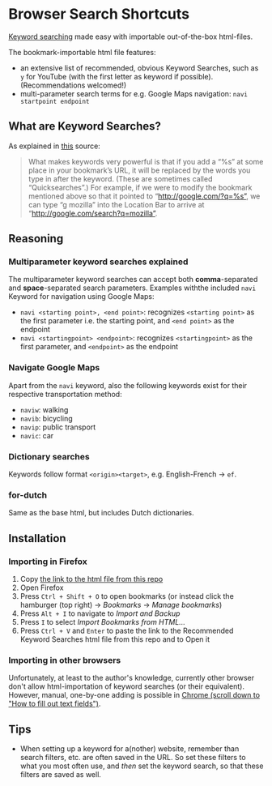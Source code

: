# Browser Search Shortcuts
[Keyword searching](https://kb.mozillazine.org/Using_keyword_searches) made easy with importable out-of-the-box html-files.

The bookmark-importable html file features:
- an extensive list of recommended, obvious Keyword Searches, such as `y` for YouTube (with the first letter as keyword if possible). (Recommendations welcomed!)
- multi-parameter search terms for e.g. Google Maps navigation: `navi startpoint endpoint`


## What are Keyword Searches?
As explained in [this](https://kb.mozillazine.org/Using_keyword_searches) source:

> What makes keywords very powerful is that if you add a “%s” at some place in your bookmark’s URL, it will be replaced by the words you type in after the keyword. (These are sometimes called “Quicksearches”.) For example, if we were to modify the bookmark mentioned above so that it pointed to “http://google.com/?q=%s”, we can type “g mozilla” into the Location Bar to arrive at “http://google.com/search?q=mozilla”. 

## Reasoning
### Multiparameter keyword searches explained
The multiparameter keyword searches can accept both **comma**-separated and **space**-separated search parameters. Examples withthe included `navi` Keyword for navigation using Google Maps:
- `navi <starting point>, <end point>`: recognizes `<starting point>` as the first parameter i.e. the starting point, and `<end point>` as the endpoint
- `navi <startingpoint> <endpoint>`: recognizes `<startingpoint>` as the first parameter, and `<endpoint>` as the endpoint
### Navigate Google Maps
Apart from the `navi` keyword, also the following keywords exist for their respective transportation method:
- `naviw`: walking
- `navib`: bicycling
- `navip`: public transport
- `navic`: car
### Dictionary searches
Keywords follow format `<origin><target>`, e.g. English-French -> `ef`.
### for-dutch
Same as the base html, but includes Dutch dictionaries.

## Installation
### Importing in Firefox
1. Copy [the link to the html file from this repo](https://github.com/MaxPordon/browser-search-shortcuts/blob/main/_recommended-bookmarks.html)
2. Open Firefox
3. Press `Ctrl + Shift + O` to open bookmarks (or instead click the hamburger (top right) -> *Bookmarks* -> *Manage bookmarks*)
4. Press `Alt + I` to navigate to *Import and Backup*
5. Press `I` to select *Import Bookmarks from HTML...*
6. Press `Ctrl + V` and `Enter` to paste the link to the Recommended Keyword Searches html file from this repo and to Open it

### Importing in other browsers
Unfortunately, at least to the author's knowledge, currently other browser don't allow html-importation of keyword searches (or their equivalent). However, manual, one-by-one adding is possible in [Chrome (scroll down to "How to fill out text fields")](https://support.google.com/chrome/answer/95426?hl=en&co=GENIE.Platform%3DDesktop#zippy=%2Csearch-engine-field%2Cshortcut-field%2Curl-with-s-in-place-of-query-field).

## Tips
- When setting up a keyword for a(nother) website, remember than search filters, etc. are often saved in the URL. So set these filters to what you most often use, and _then_ set the keyword search, so that these filters are saved as well.
